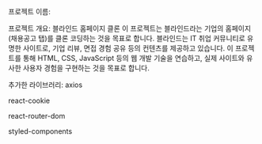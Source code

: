프로젝트 이름: 

프로젝트 개요: 블라인드 홈페이지 클론
이 프로젝트는 블라인드라는 기업의 홈페이지(채용공고 탭)를 클론 코딩하는 것을 목표로 합니다. 블라인드는 IT 취업 커뮤니티로 유명한 사이트로, 기업 리뷰, 면접 경험 공유 등의 컨텐츠를 제공하고 있습니다. 이 프로젝트를 통해 HTML, CSS, JavaScript 등의 웹 개발 기술을 연습하고, 실제 사이트와 유사한 사용자 경험을 구현하는 것을 목표로 합니다.



추가한 라이브러리:
axios

react-cookie

react-router-dom

styled-components
